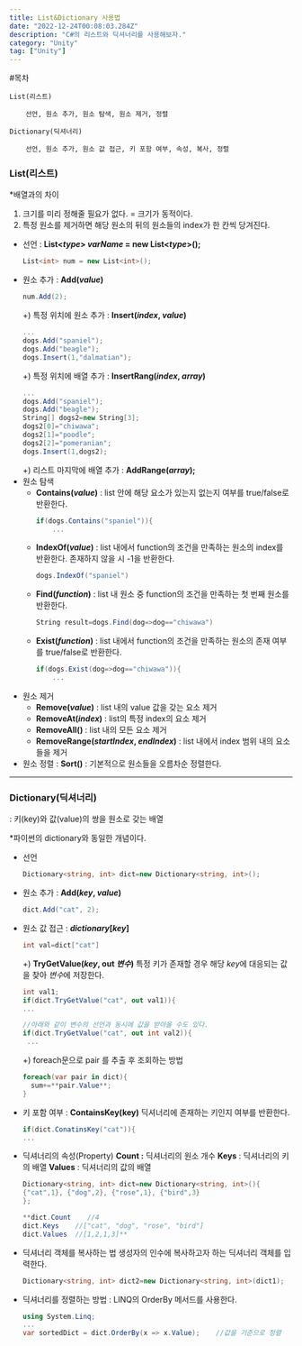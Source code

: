 ```yaml
---
title: List&Dictionary 사용법
date: "2022-12-24T00:08:03.284Z"
description: "C#의 리스트와 딕셔너리를 사용해보자."
category: "Unity"
tag: ["Unity"]
---
```


<nav>
#목차

    List(리스트)

        선언, 원소 추가, 원소 탐색, 원소 제거, 정렬

    Dictionary(딕셔너리)

        선언, 원소 추가, 원소 값 접근, 키 포함 여부, 속성, 복사, 정렬

</nav>

### List(리스트)

\*배열과의 차이

1. 크기를 미리 정해줄 필요가 없다. = 크기가 동적이다.
2. 특정 원소를 제거하면 해당 원소의 뒤의 원소들의 index가 한 칸씩 당겨진다.

- 선언 : **List<_type_> _varName_ = new List<_type_>();**
  ```csharp
  List<int> num = new List<int>();
  ```
- 원소 추가 : **Add(_value_)**
  ```csharp
  num.Add(2);
  ```
  +) 특정 위치에 원소 추가 : **Insert(_index_, _value_)**
  ```csharp
  ...
  dogs.Add("spaniel");
  dogs.Add("beagle");
  dogs.Insert(1,"dalmatian");
  ```
  +) 특정 위치에 배열 추가 : **InsertRang(_index_, _array_)**
  ```csharp
  ...
  dogs.Add("spaniel");
  dogs.Add("beagle");
  String[] dogs2=new String[3];
  dogs2[0]="chiwawa";
  dogs2[1]="poodle";
  dogs2[2]="pomeranian";
  dogs.Insert(1,dogs2);
  ```
  +) 리스트 마지막에 배열 추가 : **AddRange(_array_);**
- 원소 탐색
  - **Contains(_value_)**
    : list 안에 해당 요소가 있는지 없는지 여부를 true/false로 반환한다.
    ```csharp
    if(dogs.Contains("spaniel")){
    	...
    ```
  - **IndexOf(_value_)**
    : list 내에서 function의 조건을 만족하는 원소의 index를 반환한다. 존재하지 않을 시 -1을 반환한다.
    ```csharp
    dogs.IndexOf("spaniel")
    ```
  - **Find(_function_)**
    : list 내 원소 중 function의 조건을 만족하는 첫 번째 원소를 반환한다.
    ```csharp
    String result=dogs.Find(dog=>dog=="chiwawa")
    ```
  - **Exist(_function_)**
    : list 내에서 function의 조건을 만족하는 원소의 존재 여부를 true/false로 반환한다.
    ```csharp
    if(dogs.Exist(dog=>dog=="chiwawa")){
    	...
    ```
- 원소 제거
  - **Remove(_value_)** : list 내의 value 값을 갖는 요소 제거
  - **RemoveAt(_index_)** : list의 특정 index의 요소 제거
  - **RemoveAll()** : list 내의 모든 요소 제거
  - **RemoveRange(_startIndex_, _endIndex_)** : list 내에서 index 범위 내의 요소들을 제거
- 원소 정렬 : **Sort()**
  : 기본적으로 원소들을 오름차순 정렬한다.

---

### Dictionary(딕셔너리)

: 키(key)와 값(value)의 쌍을 원소로 갖는 배열

\*파이썬의 dictionary와 동일한 개념이다.

- 선언
  ```csharp
  Dictionary<string, int> dict=new Dictionary<string, int>();
  ```
- 원소 추가 : **Add(_key_, _value_)**
  ```csharp
  dict.Add("cat", 2);
  ```
- 원소 값 접근 : **_dictionary_[*key*]**

  ```csharp
  int val=dict["cat"]
  ```

  +) **TryGetValue(_key_, out _변수_)**
  특정 키가 존재할 경우 해당 *key*에 대응되는 값을 찾아 *변수*에 저장한다.

  ```csharp
  int val1;
  if(dict.TryGetValue("cat", out val1)){
  ...

  //아래와 같이 변수의 선언과 동시에 값을 받아올 수도 있다.
  if(dict.TryGetValue("cat", out int val2)){
   ...
  ```

  +) foreach문으로 pair 를 추출 후 조회하는 방법

  ```csharp
  foreach(var pair in dict){
  	sum+=**pair.Value**;
  }
  ```

- 키 포함 여부 : **ContainsKey(key)**
  딕셔너리에 존재하는 키인지 여부를 반환한다.
  ```csharp
  if(dict.ConatinsKey("cat")){
  ...
  ```
- 딕셔너리의 속성(Property)
  **Count :** 딕셔너리의 원소 개수
  **Keys** : 딕셔너리의 키의 배열
  **Values** : 딕셔너리의 값의 배열

  ```csharp
  Dictionary<string, int> dict=new Dictionary<string, int>(){
  {"cat",1}, {"dog",2}, {"rose",1}, {"bird",3}
  };

  **dict.Count    //4
  dict.Keys    //["cat", "dog", "rose", "bird"]
  dict.Values  //[1,2,1,3]**
  ```

- 딕셔너리 객체를 복사하는 법
  생성자의 인수에 복사하고자 하는 딕셔너리 객체를 입력한다.

  ```csharp
  Dictionary<string, int> dict2=new Dictionary<string, int>(dict1);

  ```

- 딕셔너리를 정렬하는 방법
  : LINQ의 OrderBy 메서드를 사용한다.
  ```csharp
  using System.Linq;
  ...
  var sortedDict = dict.OrderBy(x => x.Value);    //값을 기준으로 정렬
  ```
